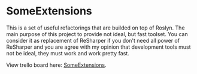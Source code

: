 SomeExtensions
==============

This is a set of useful refactorings that are builded on top of Roslyn. 
The main purpose of this project to provide not ideal, but fast toolset.
You can consider it as replacement of ReSharper if you don't need all power of ReSharper and you are agree with my opinion that development tools must not be ideal, they must work and work pretty fast.

View trello board here: [SomeExtensions](https://trello.com/b/3oXGX8DF).